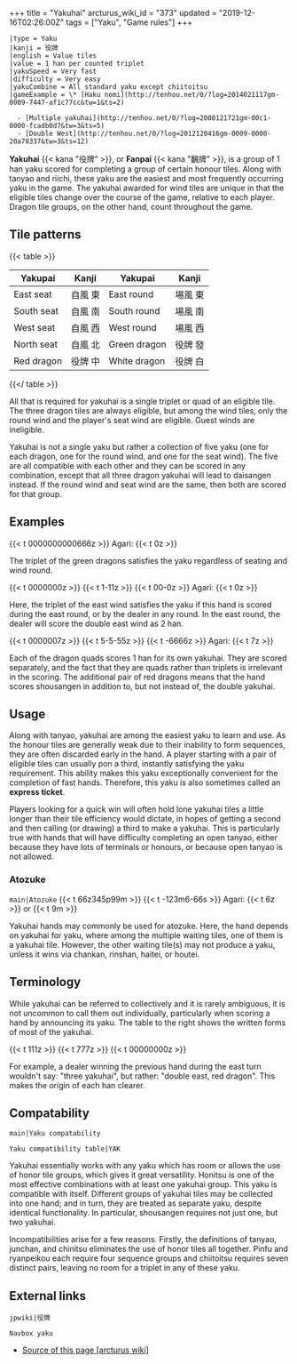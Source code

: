 +++
title = "Yakuhai"
arcturus_wiki_id = "373"
updated = "2019-12-16T02:26:00Z"
tags = ["Yaku", "Game rules"]
+++

```yaku
|type = Yaku
|kanji = 役牌
|english = Value tiles
|value = 1 han per counted triplet
|yakuSpeed = Very fast
|difficulty = Very easy
|yakuCombine = All standard yaku except chiitoitsu
|gameExample = \* [Haku nomi](http://tenhou.net/0/?log=2014021117gm-0009-7447-af1c77cc&tw=1&ts=2)

  - [Multiple yakuhai](http://tenhou.net/0/?log=2008121721gm-00c1-0000-fcadb0d7&tw=3&ts=5)
  - [Double West](http://tenhou.net/0/?log=2012120416gm-0009-0000-20a78337&tw=3&ts=12)

```

**Yakuhai** {{< kana "役牌" >}}, or **Fanpai** {{< kana "飜牌" >}}, is a group of 1 han yaku scored
for completing a group of certain honour tiles. Along with tanyao and riichi, these yaku are the
easiest and most frequently occurring yaku in the game. The yakuhai awarded for wind tiles are
unique in that the eligible tiles change over the course of the game, relative to each player.
Dragon tile groups, on the other hand, count throughout the game.

## Tile patterns

{{< table >}}

| Yakupai    | Kanji   | Yakupai      | Kanji   |
| ---------- | ------- | ------------ | ------- |
| East seat  | 自風 東 | East round   | 場風 東 |
| South seat | 自風 南 | South round  | 場風 南 |
| West seat  | 自風 西 | West round   | 場風 西 |
| North seat | 自風 北 | Green dragon | 役牌 發 |
| Red dragon | 役牌 中 | White dragon | 役牌 白 |

{{</ table >}}

All that is required for yakuhai is a single triplet or quad of an eligible tile. The three dragon
tiles are always eligible, but among the wind tiles, only the round wind and the player's seat wind
are eligible. Guest winds are ineligible.

Yakuhai is not a single yaku but rather a collection of five yaku (one for each dragon, one for the
round wind, and one for the seat wind). The five are all compatible with each other and they can be
scored in any combination, except that all three dragon yakuhai will lead to daisangen instead. If
the round wind and seat wind are the same, then both are scored for that group.

## Examples

{{< t 0000000000666z >}} Agari: {{< t 0z >}}

The triplet of the green dragons satisfies the yaku regardless of seating and wind round.

{{< t 0000000z >}} {{< t 1-11z >}} {{< t 00-0z >}} Agari: {{< t 0z >}}

Here, the triplet of the east wind satisfies the yaku if this hand is scored during the east round,
or by the dealer in any round. In the east round, the dealer will score the double east wind as 2
han.

{{< t 0000007z >}} {{< t 5-5-55z >}} {{< t -6666z >}} Agari: {{< t 7z >}}

Each of the dragon quads scores 1 han for its own yakuhai. They are scored separately, and the fact
that they are quads rather than triplets is irrelevant in the scoring. The additional pair of red
dragons means that the hand scores shousangen in addition to, but not instead of, the double
yakuhai.

## Usage

Along with tanyao, yakuhai are among the easiest yaku to learn and use. As the honour tiles are
generally weak due to their inability to form sequences, they are often discarded early in the hand.
A player starting with a pair of eligible tiles can usually pon a third, instantly satisfying the
yaku requirement. This ability makes this yaku exceptionally convenient for the completion of fast
hands. Therefore, this yaku is also sometimes called an **express ticket**.

Players looking for a quick win will often hold lone yakuhai tiles a little longer than their tile
efficiency would dictate, in hopes of getting a second and then calling (or drawing) a third to make
a yakuhai. This is particularly true with hands that will have difficulty completing an open tanyao,
either because they have lots of terminals or honours, or because open tanyao is not allowed.

### Atozuke

`main|Atozuke` {{< t 66z345p99m >}} {{< t -123m6-66s >}} Agari: {{< t 6z >}} or {{< t 9m >}}

Yakuhai hands may commonly be used for atozuke. Here, the hand depends on yakuhai for yaku, where
among the multiple waiting tiles, one of them is a yakuhai tile. However, the other waiting tile(s)
may not produce a yaku, unless it wins via chankan, rinshan, haitei, or houtei.

## Terminology

While yakuhai can be referred to collectively and it is rarely ambiguous, it is not uncommon to call
them out individually, particularly when scoring a hand by announcing its yaku. The table to the
right shows the written forms of most of the yakuhai.

{{< t 111z >}} {{< t 777z >}} {{< t 00000000z >}}

For example, a dealer winning the previous hand during the east turn wouldn't say: "three yakuhai",
but rather: "double east, red dragon". This makes the origin of each han clearer.

## Compatability

`main|Yaku compatability`

`Yaku compatibility table|YAK`

Yakuhai essentially works with any yaku which has room or allows the use of honor tile groups, which
gives it great versatility. Honitsu is one of the most effective combinations with at least one
yakuhai group. This yaku is compatible with itself. Different groups of yakuhai tiles may be
collected into one hand; and in turn, they are treated as separate yaku, despite identical
functionality. In particular, shousangen requires not just one, but two yakuhai.

Incompatibilities arise for a few reasons. Firstly, the definitions of tanyao, junchan, and chinitsu
eliminates the use of honor tiles all together. Pinfu and ryanpeikou each require four sequence
groups and chiitoitsu requires seven distinct pairs, leaving no room for a triplet in any of these
yaku.

## External links

`jpwiki|役牌`

`Navbox yaku`

- [Source of this page [arcturus wiki]](http://arcturus.su/wiki/Yakuhai)
